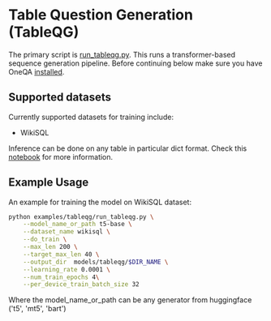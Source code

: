 # Table Question Generation (TableQG)

The primary script is [run_tableqg.py](./run_tableqg.py).  This runs a transformer-based sequence generation pipeline.
Before continuing below make sure you have OneQA [installed](../../README.md#Installation).

## Supported datasets
Currently supported datasets for training include:
- WikiSQL

Inference can be done on any table in particular dict format. Check this [notebook](../../notebooks/tableqg/tableqg_inference.ipynb) for more information.

## Example Usage
An example for training the model on WikiSQL dataset:

```bash
python examples/tableqg/run_tableqg.py \
    --model_name_or_path t5-base \
    --dataset_name wikisql \
    --do_train \
    --max_len 200 \
    --target_max_len 40 \
    --output_dir  models/tableqg/$DIR_NAME \
    --learning_rate 0.0001 \
    --num_train_epochs 4\
    --per_device_train_batch_size 32
```
Where the model_name_or_path can be any generator from huggingface ('t5', 'mt5', 'bart')
